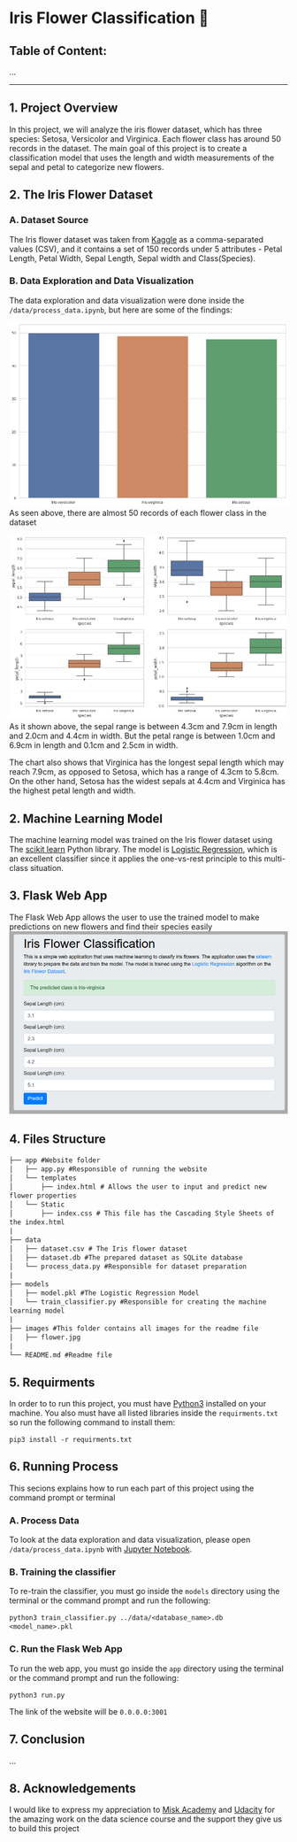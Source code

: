 # Iris Flower Classification 🌸

## Table of Content:
...

***

## 1. Project Overview 
In this project, we will analyze the iris flower dataset, which has three species: Setosa, Versicolor and Virginica. Each flower class has around 50 records in the dataset. The main goal of this project is to create a classification model that uses the length and width measurements of the sepal and petal to categorize new flowers.

## 2. The Iris Flower Dataset 

### A. Dataset Source 
The Iris flower dataset was taken from [Kaggle](https://www.kaggle.com/arshid/iris-flower-dataset) as a comma-separated values (CSV), and it contains a set of 150 records under 5 attributes - Petal Length, Petal Width, Sepal Length, Sepal width and Class(Species).

### B. Data Exploration and Data Visualization
The data exploration and data visualization were done inside the `/data/process_data.ipynb`, but here are some of the findings:

![image](https://github.com/Murtada-Altarouti/Iris-flower-classification/blob/main/images/dataset.png)
As seen above, there are almost 50 records of each flower class in the dataset

![image](https://github.com/Murtada-Altarouti/Iris-flower-classification/blob/main/images/values.png)
As it shown above, the sepal range is between 4.3cm and 7.9cm in length and 2.0cm and 4.4cm in width. But the petal range is between 1.0cm and 6.9cm in length and 0.1cm and 2.5cm in width.

The chart also shows that Virginica has the longest sepal length which may reach 7.9cm, as opposed to Setosa, which has a range of 4.3cm to 5.8cm. On the other hand, Setosa has the widest sepals at 4.4cm and Virginica has the highest petal length and width.

## 2. Machine Learning Model
The machine learning model was trained on the Iris flower dataset using The [scikit learn](https://scikit-learn.org/stable/) Python library. The model is [Logistic Regression](https://scikit-learn.org/stable/modules/generated/sklearn.linear_model.LogisticRegression.html), which is an excellent classifier since it applies the one-vs-rest principle to this multi-class situation.

## 3. Flask Web App
The Flask Web App allows the user to use the trained model to make predictions on new flowers and find their species easily
![image](https://github.com/Murtada-Altarouti/Iris-flower-classification/blob/main/images/webapp.png)

## 4. Files Structure
```
├── app #Website folder
│   ├── app.py #Responsible of running the website
│   └── templates
│       ├── index.html # Allows the user to input and predict new flower properties 
│   └── Static 
│       ├── index.css # This file has the Cascading Style Sheets of the index.html
|
├── data
│   ├── dataset.csv # The Iris flower dataset
│   ├── dataset.db #The prepared dataset as SQLite database
│   └── process_data.py #Responsible for dataset preparation
|
├── models
│   ├── model.pkl #The Logistic Regression Model
│   └── train_classifier.py #Responsible for creating the machine learning model
|
├── images #This folder contains all images for the readme file
│   ├── flower.jpg
|
└── README.md #Readme file 
```

## 5. Requirments
In order to to run this project, you must have [Python3](https://www.python.org/) installed on your machine. You also must have all listed libraries inside the `requirments.txt` so run the following command to install them: 
```
pip3 install -r requirments.txt
```

## 6. Running Process 
This secions explains how to run each part of this project using the command prompt or terminal

### A. Process Data
To look at the data exploration and data visualization, please open `/data/process_data.ipynb` with [Jupyter Notebook](https://jupyter.org/).

### B. Training the classifier
To re-train the classifier, you must go inside the `models` directory using the terminal or the command prompt and run the following:
```shell
python3 train_classifier.py ../data/<database_name>.db <model_name>.pkl
```

### C. Run the Flask Web App
To run the web app, you must go inside the `app` directory using the terminal or the command prompt and run the following:
```shell
python3 run.py
```
The link of the website will be `0.0.0.0:3001`

## 7. Conclusion
...

## 8. Acknowledgements
I would like to express my appreciation to [Misk Academy](https://misk.org.sa/en/) and [Udacity](https://www.udacity.com/) for the amazing work on the data science course and the support they give us to build this project
